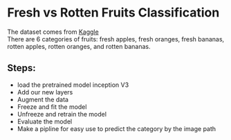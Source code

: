 # Fresh vs Rotten Fruits Classification

The dataset comes from [Kaggle](https://www.kaggle.com/datasets/sriramr/fruits-fresh-and-rotten-for-classification)
<br>
There are 6 categories of fruits: fresh apples, fresh oranges, fresh bananas, rotten apples, rotten oranges, and rotten bananas.

## Steps:
* load the pretrained model inception V3
* Add our new layers
* Augment the data
* Freeze and fit the model
* Unfreeze and retrain the model
* Evaluate the model
* Make a pipline for easy use to predict the category by the image path
